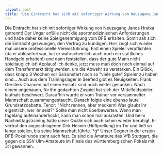 ```yaml
---
layout: post
title: "Die Eintracht hat sich mit sofortiger Wirkung von Neuzugang Janos Hrutka getrennt!"
---
```


Die Eintracht hat sich mit sofortiger Wirkung von Neuzugang Janos Hrutka getrennt! Der Ungar erfülle nicht die sportmedizinischen Anforderungen und habe daher keine Spielgenehmigung vom DFB erhalten. Somit sah sich die Eintracht gezwungen, den Vertrag zu kündigen. Hier zeigt sich wieder mal unsere professionelle Vereinsführung: Erst einen Spieler verpflichten (da er ablösefrei war, hat er wahrscheinlich auch noch ein stattliches Handgeld erhalten!) und dann feststellen, dass der gute Mann nicht spieltauglich ist! Applaus! Ich denke, jetzt muss man doch noch einmal auf dem Transfermarkt tätig werden, um die Abwehr zu verstärken. Ein Glück, dass knapp 3 Wochen vor Saisonstart noch so "viele gute" Spieler zu haben sind... Auch aus dem Trainingslager in Seefeld gibt es Neuigkeiten. Frank Gersters Chancen auf einen Einsatz sind noch weiter gesunken. Nach einem ungenauen, für ihn gedachten Zuspiel hat sich der Mittelfeldspieler lauthals beschwert. Daraufhin wurde er vom Trainer vor versammelter Mannschaft zusammengestaucht. Danach folgte eine ebenso laute Grundsatzdebatte. Tenor: "Nicht rennen, aber meckern! Was glaubt ihr eigentlich, wer ihr seid?" Sollte man nicht überbewerten. Wenn man tagelang aufeinanderhockt, kann man schon mal ausrasten. Und beim Nachmittagstraining hatte unser Quälix sich auch schon wieder beruhigt. Er vertrat den angeschlagenen Dirk Heinen (Hüftprellung) im Tor und ließ so lange spielen, bis seine Mannschaft führte. \*g\* Unser Gegner in der ersten DFB-Pokalrunde steht auch fest. Es sind die Amateure des VfB Stuttgart, die gegen die SSV Ulm-Amateure im Finale des württembergischen Pokals mit 3:1 gewannen.
